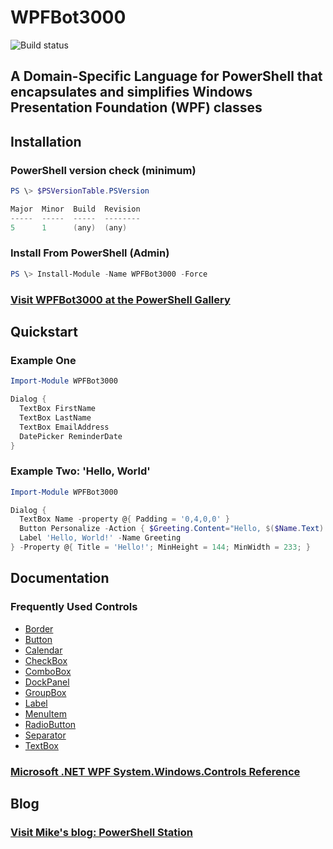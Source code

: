 # WPFBot3000

![Build status](https://ci.appveyor.com/api/projects/status/ah7ogmp5uj4gufa8?svg=true)

## A Domain-Specific Language for PowerShell that encapsulates and simplifies Windows Presentation Foundation (WPF) classes

## Installation

### PowerShell version check (minimum)

```PowerShell
PS \> $PSVersionTable.PSVersion

Major  Minor  Build  Revision
-----  -----  -----  --------
5      1      (any)  (any)
```

### Install From PowerShell (Admin)

```PowerShell
PS \> Install-Module -Name WPFBot3000 -Force
```

### [Visit WPFBot3000 at the PowerShell Gallery][installation]

## Quickstart

### Example One

```powershell
Import-Module WPFBot3000

Dialog {
  TextBox FirstName
  TextBox LastName
  TextBox EmailAddress
  DatePicker ReminderDate
}
```

### Example Two: 'Hello, World'

```powershell
Import-Module WPFBot3000

Dialog {
  TextBox Name -property @{ Padding = '0,4,0,0' }
  Button Personalize -Action { $Greeting.Content="Hello, $($Name.Text)!" }
  Label 'Hello, World!' -Name Greeting
} -Property @{ Title = 'Hello!'; MinHeight = 144; MinWidth = 233; }
```

## Documentation

### Frequently Used Controls

  - [Border](WPFBot3000/docs/Border.md)
  - [Button](WPFBot3000/docs/Button.md)
  - [Calendar](WPFBot3000/docs/Calendar.md)
  - [CheckBox](WPFBot3000/docs/CheckBox.md)
  - [ComboBox](WPFBot3000/docs/ComboBox.md)
  - [DockPanel](WPFBot3000/docs/DockPanel.md)
  - [GroupBox](WPFBot3000/docs/GroupBox.md)
  - [Label](WPFBot3000/docs/Label.md)
  - [MenuItem](WPFBot3000/docs/MenuItem.md)
  - [RadioButton](WPFBot3000/docs/RadioButton.md)
  - [Separator](WPFBot3000/docs/RadioButton.md)
  - [TextBox](WPFBot3000/docs/TextBox.md)

### [Microsoft .NET WPF System.Windows.Controls Reference][microsoft-wpf-reference]

## Blog

### [Visit Mike's blog: PowerShell Station][blog]

[installation]: https://www.powershellgallery.com/packages/WPFBot3000
[microsoft-wpf-reference]: https://msdn.microsoft.com/en-us/library/system.windows.controls
[blog]: https://powershellstation.com/